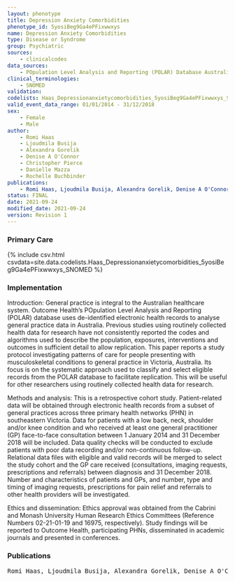```yaml
---
layout: phenotype
title: Depression Anxiety Comorbidities
phenotype_id: 5yosiBeg9Ga4ePFixwwxys
name: Depression Anxiety Comorbidities
type: Disease or Syndrome
group: Psychiatric
sources: 
    - clinicalcodes
data_sources:
    - POpulation Level Analysis and Reporting (POLAR) Database Australia
clinical_terminologies:
    - SNOMED
validation:
codelists: Haas_Depressionanxietycomorbidities_5yosiBeg9Ga4ePFixwwxys_SNOMED.csv
valid_event_data_range: 01/01/2014 - 31/12/2018
sex:
    - Female
    - Male
author:
    - Romi Haas
    - Ljoudmila Busija
    - Alexandra Gorelik
    - Denise A O'Connor
    - Christopher Pierce
    - Danielle Mazza
    - Rochelle Buchbinder   
publications:
    - Romi Haas, Ljoudmila Busija, Alexandra Gorelik, Denise A O'Connor, Christopher Pierce, Danielle Mazza, Rochelle Buchbinder, Patterns of care for people presenting to Australian general practice with musculoskeletal complaints based on routinely collected data: protocol for an observational cohort study using the Population Level Analysis and Reporting (POLAR) database. BMJ Open, 11(e055528), 2021.
status: FINAL
date: 2021-09-24
modified_date: 2021-09-24
version: Revision 1
---
```


### Primary Care

{% include csv.html csvdata=site.data.codelists.Haas_Depressionanxietycomorbidities_5yosiBeg9Ga4ePFixwwxys_SNOMED %}

### Implementation

Introduction:
General practice is integral to the Australian healthcare system. Outcome Health’s POpulation Level Analysis and Reporting (POLAR) database uses de-identified electronic health records to analyse general practice data in Australia. Previous studies using routinely collected health data for research have not consistently reported the codes and algorithms used to describe the population, exposures, interventions and outcomes in sufficient detail to allow replication. This paper reports a study protocol investigating patterns of care for people presenting with musculoskeletal conditions to general practice in Victoria, Australia. Its focus is on the systematic approach used to classify and select eligible records from the POLAR database to facilitate replication. This will be useful for other researchers using routinely collected health data for research.

Methods and analysis:
This is a retrospective cohort study. Patient-related data will be obtained through electronic health records from a subset of general practices across three primary health networks (PHN) in southeastern Victoria. Data for patients with a low back, neck, shoulder and/or knee condition and who received at least one general practitioner (GP) face-to-face consultation between 1 January 2014 and 31 December 2018 will be included. Data quality checks will be conducted to exclude patients with poor data recording and/or non-continuous follow-up. Relational data files with eligible and valid records will be merged to select the study cohort and the GP care received (consultations, imaging requests, prescriptions and referrals) between diagnosis and 31 December 2018. Number and characteristics of patients and GPs, and number, type and timing of imaging requests, prescriptions for pain relief and referrals to other health providers will be investigated.

Ethics and dissemination:
Ethics approval was obtained from the Cabrini and Monash University Human Research Ethics Committees (Reference Numbers 02-21-01-19 and 16975, respectively). Study findings will be reported to Outcome Health, participating PHNs, disseminated in academic journals and presented in conferences.

### Publications

<pre>
Romi Haas, Ljoudmila Busija, Alexandra Gorelik, Denise A O'Connor, Christopher Pierce, Danielle Mazza, Rochelle Buchbinder, Patterns of care for people presenting to Australian general practice with musculoskeletal complaints based on routinely collected data: protocol for an observational cohort study using the Population Level Analysis and Reporting (POLAR) database. BMJ Open, 11(e055528), 2021.
</pre>
